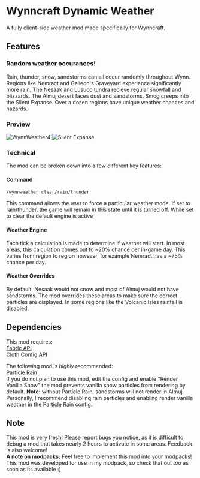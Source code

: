 # Wynncraft Dynamic Weather
A fully client-side weather mod made specifically for Wynncraft.

## Features

### **Random weather occurances!**
Rain, thunder, snow, sandstorms can all occur randomly throughout Wynn. Regions like Nemract and Galleon's Graveyard experience significantly more rain. The Nesaak and Lusuco tundra recieve regular snowfall and blizzards. The Almuj desert faces dust and sandstorms. Smog creeps into the Silent Expanse. Over a dozen regions have unique weather chances and hazards.
### Preview

![WynnWeather4](https://github.com/user-attachments/assets/a188d78e-51a2-4a98-831e-66df96c98cf5)
![Silent Expanse](https://cdn.modrinth.com/data/cached_images/80c3d8381b8591648a0d80668b2666beed559b8c.png)

### Technical
The mod can be broken down into a few different key features:

#### Command

```
/wynnweather clear/rain/thunder
```
This command allows the user to force a particular weather mode. If set to rain/thunder, the game will remain in this state until it is turned off. While set to clear the default engine is active

#### Weather Engine
Each tick a calculation is made to determine if weather will start. In most areas, this calculation comes out to ~20% chance per in-game day. This varies from region to region however, for example Nemract has a ~75% chance per day.

#### Weather Overrides
By default, Nesaak would not snow and most of Almuj would not have sandstorms. The mod overrides these areas to make sure the correct particles are displayed. In some regions like the Volcanic Isles rainfall is disabled.

## Dependencies
This mod requires:\
[Fabric API](https://modrinth.com/mod/fabric-api)\
[Cloth Config API](https://modrinth.com/mod/cloth-config)

The following mod is _highly_ recommended:\
[Particle Rain](https://modrinth.com/mod/particle-rain)\
If you do not plan to use this mod, edit the config and enable "Render Vanilla Snow" the mod prevents vanilla snow particles from rendering by default. **Note:** without Particle Rain, sandstorms will not render in Almuj.\
Personally, I recommend disabling rain particles and enabling render vanilla weather in the Particle Rain config.
## Note
This mod is very fresh! Please report bugs you notice, as it is difficult to debug a mod that takes nearly 2 hours to activate in some areas. Feedback is also welcome!\
**A note on modpacks:** Feel free to implement this mod into your modpacks! This mod was developed for use in my modpack, so check that out too as soon as its available :)
